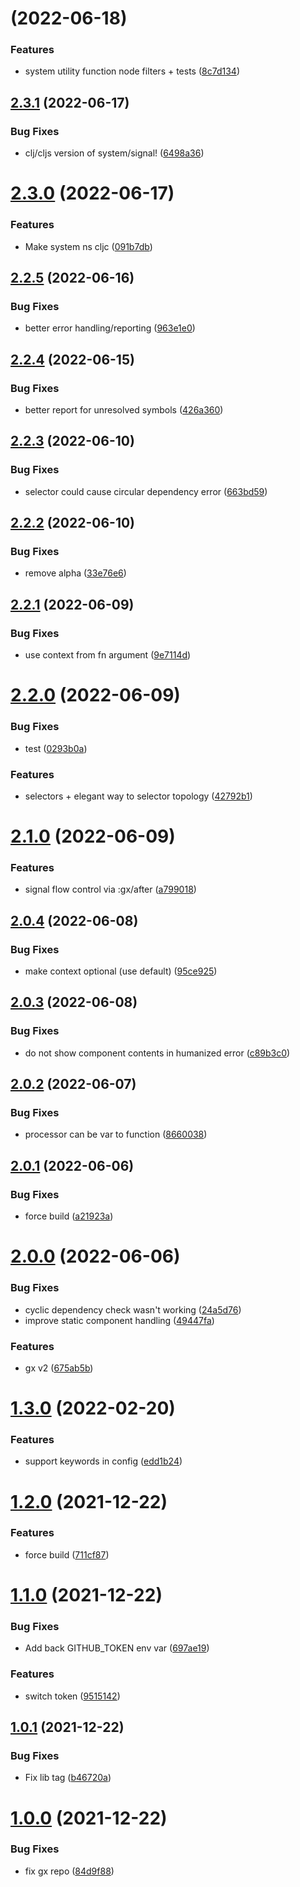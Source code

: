 # [](https://github.com/kepler16/gx.cljc/compare/v2.3.1...v) (2022-06-18)


### Features

* system utility function node filters + tests ([8c7d134](https://github.com/kepler16/gx.cljc/commit/8c7d134187742b8943d9e4f8e5d5a3f5b07f5412))



## [2.3.1](https://github.com/kepler16/gx.cljc/compare/v2.3.0...v2.3.1) (2022-06-17)


### Bug Fixes

* clj/cljs version of system/signal! ([6498a36](https://github.com/kepler16/gx.cljc/commit/6498a36010783026c0a180faa7a9b83e8f9dda0b))



# [2.3.0](https://github.com/kepler16/gx.cljc/compare/v2.2.5...v2.3.0) (2022-06-17)


### Features

* Make system ns cljc ([091b7db](https://github.com/kepler16/gx.cljc/commit/091b7db15322304d95522cd0068a8f15ba293eb7))



## [2.2.5](https://github.com/kepler16/gx.cljc/compare/v2.2.4...v2.2.5) (2022-06-16)


### Bug Fixes

* better error handling/reporting ([963e1e0](https://github.com/kepler16/gx.cljc/commit/963e1e05d0599455a14f7b8d7e277460b9f5b2dc))



## [2.2.4](https://github.com/kepler16/gx.cljc/compare/v2.2.3...v2.2.4) (2022-06-15)


### Bug Fixes

* better report for unresolved symbols ([426a360](https://github.com/kepler16/gx.cljc/commit/426a360ecb5a7b1b348120ec0e018c983c13c847))



## [2.2.3](https://github.com/kepler16/gx.cljc/compare/v2.2.2...v2.2.3) (2022-06-10)


### Bug Fixes

* selector could cause circular dependency error ([663bd59](https://github.com/kepler16/gx.cljc/commit/663bd5926c924e4703646128b01982262c341f42))



## [2.2.2](https://github.com/kepler16/gx.cljc/compare/v2.2.1...v2.2.2) (2022-06-10)


### Bug Fixes

* remove alpha ([33e76e6](https://github.com/kepler16/gx.cljc/commit/33e76e64cca6bc4adea4c19eec734b8444a69642))



## [2.2.1](https://github.com/kepler16/gx.cljc/compare/v2.2.0...v2.2.1) (2022-06-09)


### Bug Fixes

* use context from fn argument ([9e7114d](https://github.com/kepler16/gx.cljc/commit/9e7114dea656372756c5dcb70ea6a8070a1d36f6))



# [2.2.0](https://github.com/kepler16/gx.cljc/compare/v2.1.0...v2.2.0) (2022-06-09)


### Bug Fixes

* test ([0293b0a](https://github.com/kepler16/gx.cljc/commit/0293b0a6014d006069e37d2de1ad48313772683c))


### Features

* selectors + elegant way to selector topology ([42792b1](https://github.com/kepler16/gx.cljc/commit/42792b157813ccdd3dcbecf1a1b8c62ce17ec5b8))



# [2.1.0](https://github.com/kepler16/gx.cljc/compare/v2.0.4...v2.1.0) (2022-06-09)


### Features

* signal flow control via :gx/after ([a799018](https://github.com/kepler16/gx.cljc/commit/a799018af702198ca4e58c4690ceccddda33e40f))



## [2.0.4](https://github.com/kepler16/gx.cljc/compare/v2.0.3...v2.0.4) (2022-06-08)


### Bug Fixes

* make context optional (use default) ([95ce925](https://github.com/kepler16/gx.cljc/commit/95ce9256af0c4b205468c4bb215c00480bd0ee26))



## [2.0.3](https://github.com/kepler16/gx.cljc/compare/v2.0.2...v2.0.3) (2022-06-08)


### Bug Fixes

* do not show component contents in humanized error ([c89b3c0](https://github.com/kepler16/gx.cljc/commit/c89b3c0b7a62bb1171b6663e989336ac4c523e84))



## [2.0.2](https://github.com/kepler16/gx.cljc/compare/v2.0.1...v2.0.2) (2022-06-07)


### Bug Fixes

* processor can be var to function ([8660038](https://github.com/kepler16/gx.cljc/commit/86600387503aeb63f8151c81f184ea0174536538))



## [2.0.1](https://github.com/kepler16/gx.cljc/compare/v2.0.0...v2.0.1) (2022-06-06)


### Bug Fixes

* force build ([a21923a](https://github.com/kepler16/gx.cljc/commit/a21923a118611c2105112fb2ec63e93f47a12b25))



# [2.0.0](https://github.com/kepler16/gx.cljc/compare/v1.4.0...v2.0.0) (2022-06-06)


### Bug Fixes

* cyclic dependency check wasn't working ([24a5d76](https://github.com/kepler16/gx.cljc/commit/24a5d76af940e16e2642fd9198d1087fd274b2fa))
* improve static component handling ([49447fa](https://github.com/kepler16/gx.cljc/commit/49447fa5ad283314da4db0e91ea56325eef311b6))


### Features

* gx v2 ([675ab5b](https://github.com/kepler16/gx.cljc/commit/675ab5b8d6f5c7395f041ca752d13f9ed25bf686))



# [1.3.0](https://github.com/kepler16/gx.cljc/compare/v1.2.0...v1.3.0) (2022-02-20)


### Features

* support keywords in config ([edd1b24](https://github.com/kepler16/gx.cljc/commit/edd1b248f51b51cd407f61301e8ff8e3c3218cf6))



# [1.2.0](https://github.com/kepler16/gx.cljc/compare/v1.1.0...v1.2.0) (2021-12-22)


### Features

* force build ([711cf87](https://github.com/kepler16/gx.cljc/commit/711cf872d5ae95c65c3760a8b83da210bf28240d))



# [1.1.0](https://github.com/kepler16/gx.cljc/compare/v1.0.1...v1.1.0) (2021-12-22)


### Bug Fixes

* Add back GITHUB_TOKEN env var ([697ae19](https://github.com/kepler16/gx.cljc/commit/697ae198d3f42bcea52bcb6826a63ae97387745d))


### Features

* switch token ([9515142](https://github.com/kepler16/gx.cljc/commit/9515142f11567d39895563987190d98975a2b85c))



## [1.0.1](https://github.com/kepler16/gx.cljc/compare/v1.0.0...v1.0.1) (2021-12-22)


### Bug Fixes

* Fix lib tag ([b46720a](https://github.com/kepler16/gx.cljc/commit/b46720a19693ff652dc31f587bc12f40396ef31e))



# [1.0.0](https://github.com/kepler16/gx.cljc/compare/84d9f88cd8d02f1f3a7d9b5781d692e387f43d7e...v1.0.0) (2021-12-22)


### Bug Fixes

* fix gx repo ([84d9f88](https://github.com/kepler16/gx.cljc/commit/84d9f88cd8d02f1f3a7d9b5781d692e387f43d7e))



